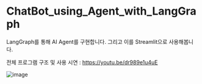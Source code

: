 # ChatBot_using_Agent_with_LangGraph
LangGraph를 통해 AI Agent를 구현합니다. 그리고 이를 Streamlit으로 사용해봅니다.

전체 프로그램 구조 및 사용 시연 : https://youtu.be/dr989e1u4uE

![image](https://github.com/user-attachments/assets/4df6a34a-214d-441e-9f3d-c023cae89a19)
